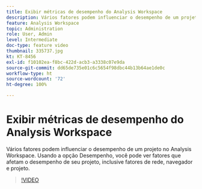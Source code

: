 ```yaml
---
title: Exibir métricas de desempenho do Analysis Workspace
description: Vários fatores podem influenciar o desempenho de um projeto no Analysis Workspace. Usando a opção Desempenho, você pode ver fatores que afetam o desempenho de seu projeto, inclusive fatores de rede, navegador e projeto.
feature: Analysis Workspace
topic: Administration
role: User, Admin
level: Intermediate
doc-type: feature video
thumbnail: 335737.jpg
kt: KT-8456
exl-id: f10102ea-f8bc-422d-acb3-a3338c07e9da
source-git-commit: dd65de735e01c6c5654f98dbc44b13b64ae1de0c
workflow-type: ht
source-wordcount: '72'
ht-degree: 100%

---
```


# Exibir métricas de desempenho do Analysis Workspace

Vários fatores podem influenciar o desempenho de um projeto no Analysis Workspace. Usando a opção Desempenho, você pode ver fatores que afetam o desempenho de seu projeto, inclusive fatores de rede, navegador e projeto.


>[!VIDEO](https://video.tv.adobe.com/v/335737/?quality=12&learn=on)
